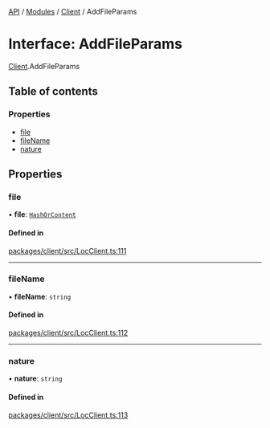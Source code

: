 [API](../API.md) / [Modules](../modules.md) / [Client](../modules/Client.md) / AddFileParams

# Interface: AddFileParams

[Client](../modules/Client.md).AddFileParams

## Table of contents

### Properties

- [file](Client.AddFileParams.md#file)
- [fileName](Client.AddFileParams.md#filename)
- [nature](Client.AddFileParams.md#nature)

## Properties

### file

• **file**: [`HashOrContent`](../classes/Client.HashOrContent.md)

#### Defined in

[packages/client/src/LocClient.ts:111](https://github.com/logion-network/logion-api/blob/main/packages/client/src/LocClient.ts#L111)

___

### fileName

• **fileName**: `string`

#### Defined in

[packages/client/src/LocClient.ts:112](https://github.com/logion-network/logion-api/blob/main/packages/client/src/LocClient.ts#L112)

___

### nature

• **nature**: `string`

#### Defined in

[packages/client/src/LocClient.ts:113](https://github.com/logion-network/logion-api/blob/main/packages/client/src/LocClient.ts#L113)
